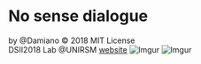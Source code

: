# No sense dialogue
by @Damiano © 2018 MIT License  
DSII2018 Lab @UNIRSM [website](http://dsii-2018-unirsm.github.io)
![Imgur](https://i.imgur.com/m2UMtGJ.png)
![Imgur](https://i.imgur.com/HLWu1LR.png)
